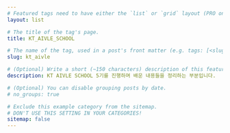 ```yaml
---
# Featured tags need to have either the `list` or `grid` layout (PRO only).
layout: list

# The title of the tag's page.
title: KT_AIVLE_SCHOOL

# The name of the tag, used in a post's front matter (e.g. tags: [<slug>]).
slug: kt_aivle

# (Optional) Write a short (~150 characters) description of this featured tag.
description: KT AIVLE SCHOOL 5기를 진행하며 배운 내용들을 정리하는 부분입니다.

# (Optional) You can disable grouping posts by date.
# no_groups: true

# Exclude this example category from the sitemap.
# DON'T USE THIS SETTING IN YOUR CATEGORIES!
sitemap: false
---
```

